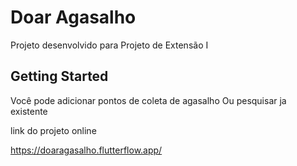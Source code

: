 # Doar Agasalho

Projeto desenvolvido para  Projeto de Extensão I

## Getting Started

Você pode adicionar pontos de coleta de agasalho 
Ou pesquisar ja existente

link do projeto online

https://doaragasalho.flutterflow.app/
